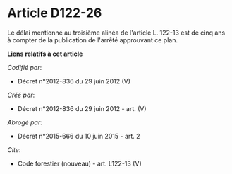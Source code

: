 # Article D122-26

Le délai mentionné au troisième alinéa de l'article L. 122-13 est de cinq ans à compter de la publication de l'arrêté
approuvant ce plan.

**Liens relatifs à cet article**

_Codifié par_:

  - Décret n°2012-836 du 29 juin 2012 (V)

_Créé par_:

  - Décret n°2012-836 du 29 juin 2012 - art. (V)

_Abrogé par_:

  - Décret n°2015-666 du 10 juin 2015 - art. 2

_Cite_:

  - Code forestier (nouveau) - art. L122-13 (V)
